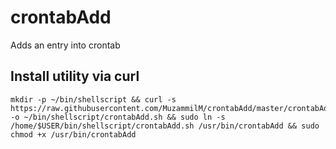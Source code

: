 # crontabAdd
Adds an entry into crontab

## Install utility via curl
    mkdir -p ~/bin/shellscript && curl -s https://raw.githubusercontent.com/MuzammilM/crontabAdd/master/crontabAdd.sh -o ~/bin/shellscript/crontabAdd.sh && sudo ln -s /home/$USER/bin/shellscript/crontabAdd.sh /usr/bin/crontabAdd && sudo chmod +x /usr/bin/crontabAdd
